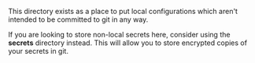 This directory exists as a place to put local configurations which aren't
intended to be committed to git in any way.

If you are looking to store non-local secrets here, consider using the
**secrets** directory instead. This will allow you to store encrypted copies of
your secrets in git.
